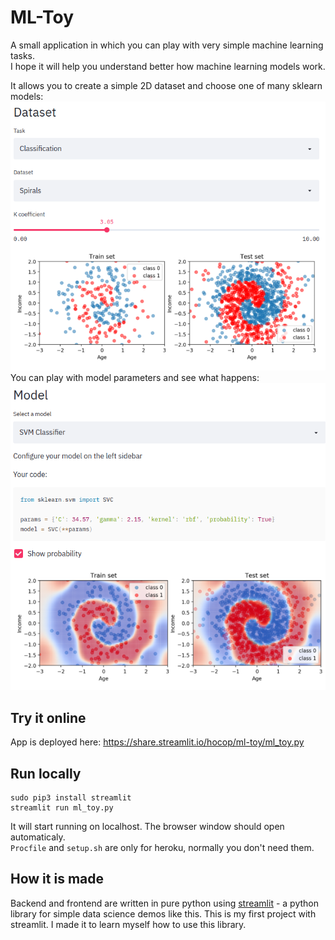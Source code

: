 # ML-Toy
A small application in which you can play with very simple machine learning tasks.  
I hope it will help you understand better how machine learning models work.  

It allows you to create a simple 2D dataset and choose one of many sklearn models:
![Screenshot 1](screenshots/mltoy_1.png)  
You can play with model parameters and see what happens:
![Screenshot 1](screenshots/mltoy_2.png)  

## Try it online
App is deployed here: https://share.streamlit.io/hocop/ml-toy/ml_toy.py

## Run locally
```
sudo pip3 install streamlit
streamlit run ml_toy.py
```
It will start running on localhost. The browser window should open automaticaly.  
`Procfile` and `setup.sh` are only for heroku, normally you don't need them.

## How it is made
Backend and frontend are written in pure python using [streamlit](https://www.streamlit.io/) - a python library for simple data science demos like this. This is my first project with streamlit. I made it to learn myself how to use this library.
